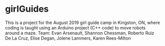 # girlGuides
This is a project for the August 2019 girl guide camp in Kingston, ON, where coding is taught using an Arduino project (C++ code) to move robots around a maze. 
Team: Evan Arsenault, Shannon Chessman, Roberto Ruiz De La Cruz, Elise Degan, Jolene Lammers, Karen Rees-Milton 
